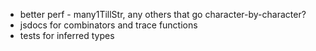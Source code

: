 - better perf - many1TillStr, any others that go character-by-character?
- jsdocs for combinators and trace functions
- tests for inferred types